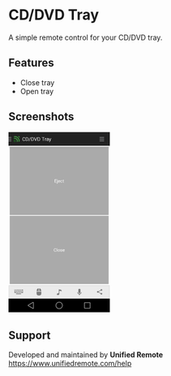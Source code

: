 # CD/DVD Tray
A simple remote control for your CD/DVD tray.

## Features
* Close tray
* Open tray

## Screenshots
<img src="screen.png" width="200" />

## Support
Developed and maintained by **Unified Remote**  
https://www.unifiedremote.com/help
